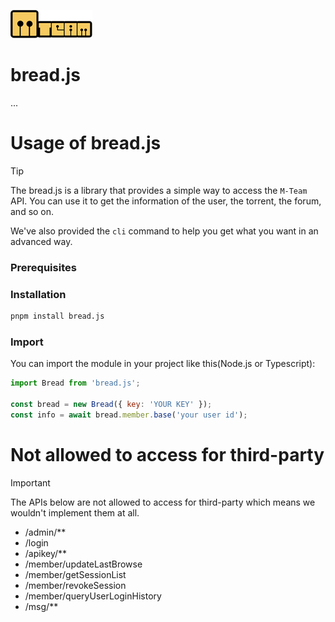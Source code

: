 ![Alt text](./docs/images/logo.png)

# bread.js

...


# Usage of bread.js

> [!TIP]
> The bread.js is a library that provides a simple way to access the `M-Team` API.
> You can use it to get the information of the user, the torrent, the forum, and so on.
> 
> We've also provided the `cli` command to help you get what you want in an advanced way.

### Prerequisites

### Installation

```bash
pnpm install bread.js
```

### Import

You can import the module in your project like this(Node.js or Typescript):

```javascript
import Bread from 'bread.js';

const bread = new Bread({ key: 'YOUR KEY' });
const info = await bread.member.base('your user id');
```



# Not allowed to access for third-party

> [!IMPORTANT]
> The APIs below are not allowed to access for third-party which means we wouldn't implement them at all.

- /admin/**
- /login
- /apikey/**
- /member/updateLastBrowse
- /member/getSessionList
- /member/revokeSession
- /member/queryUserLoginHistory
- /msg/**
